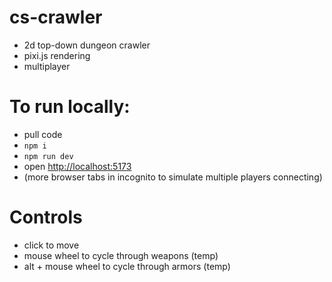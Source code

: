 # cs-crawler

- 2d top-down dungeon crawler
- pixi.js rendering
- multiplayer

# To run locally:
- pull code
- `npm i`
- `npm run dev`
- open [http://localhost:5173](http://localhost:5173)
- (more browser tabs in incognito to simulate multiple players connecting)

# Controls
- click to move
- mouse wheel to cycle through weapons (temp)
- alt + mouse wheel to cycle through armors (temp)
